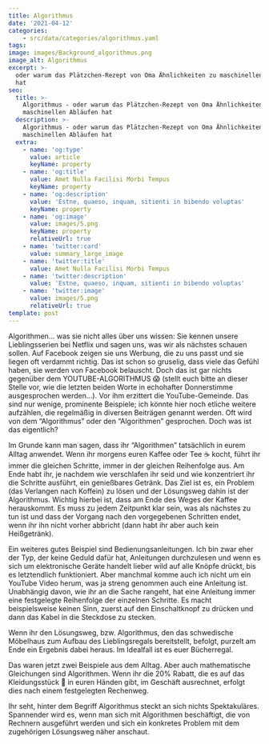 ```yaml
---
title: Algorithmus
date: '2021-04-12'
categories:
    - src/data/categories/algorithmus.yaml
tags:
image: images/Background_algorithmus.png
image_alt: Algorithmus
excerpt: >-
  oder warum das Plätzchen-Rezept von Oma Ähnlichkeiten zu maschinellen Abläufen
  hat
seo:
  title: >-
    Algorithmus - oder warum das Plätzchen-Rezept von Oma Ähnlichkeiten zu
    maschinellen Abläufen hat
  description: >-
    Algorithmus - oder warum das Plätzchen-Rezept von Oma Ähnlichkeiten zu
    maschinellen Abläufen hat 
  extra:
    - name: 'og:type'
      value: article
      keyName: property
    - name: 'og:title'
      value: Amet Nulla Facilisi Morbi Tempus
      keyName: property
    - name: 'og:description'
      value: 'Estne, quaeso, inquam, sitienti in bibendo voluptas'
      keyName: property
    - name: 'og:image'
      value: images/5.png
      keyName: property
      relativeUrl: true
    - name: 'twitter:card'
      value: summary_large_image
    - name: 'twitter:title'
      value: Amet Nulla Facilisi Morbi Tempus
    - name: 'twitter:description'
      value: 'Estne, quaeso, inquam, sitienti in bibendo voluptas'
    - name: 'twitter:image'
      value: images/5.png
      relativeUrl: true
template: post
---
```


Algorithmen... was sie nicht alles über uns wissen: Sie kennen unsere Lieblingsserien bei Netflix und sagen uns, was wir als nächstes schauen sollen. Auf Facebook zeigen sie uns Werbung, die zu uns passt und sie liegen oft verdammt richtig. Das ist schon so gruselig, dass viele das Gefühl haben, sie werden von Facebook belauscht. Doch das ist gar nichts gegenüber dem YOUTUBE-ALGORITHMUS 😱 (stellt euch bitte an dieser Stelle vor, wie die letzten beiden Worte in echohafter Donnerstimme ausgesprochen werden...). Vor ihm erzittert die YouTube-Gemeinde. 
Das sind nur wenige, prominente Beispiele; ich könnte hier noch etliche weitere aufzählen, die regelmäßig in diversen Beiträgen genannt werden. Oft wird von dem “Algorithmus” oder den “Algorithmen” gesprochen. Doch was ist das eigentlich?

Im Grunde kann man sagen, dass ihr “Algorithmen” tatsächlich in eurem Alltag anwendet. Wenn ihr morgens euren Kaffee oder Tee ☕ kocht, führt ihr immer die gleichen Schritte, immer in der gleichen Reihenfolge aus. Am Ende habt ihr, je nachdem wie verschlafen ihr seid und wie konzentriert ihr die Schritte ausführt, ein genießbares Getränk. 
Das Ziel ist es, ein Problem (das Verlangen nach Koffein) zu lösen und der Lösungsweg dahin ist der Algorithmus. Wichtig hierbei ist, dass am Ende des Weges der Kaffee herauskommt.
Es muss zu jedem Zeitpunkt klar sein, was als nächstes zu tun ist und dass der Vorgang nach den vorgegebenen Schritten endet, wenn ihr ihn nicht vorher abbricht (dann habt ihr aber auch kein Heißgetränk).

Ein weiteres gutes Beispiel sind Bedienungsanleitungen. Ich bin zwar eher der Typ, der keine Geduld dafür hat, Anleitungen durchzulesen und wenn es sich um elektronische Geräte handelt lieber wild auf alle Knöpfe drückt, bis es letztendlich funktioniert. Aber manchmal komme auch ich nicht um ein YouTube Video herum, was ja streng genommen auch eine Anleitung ist.
Unabhängig davon, wie ihr an die Sache rangeht, hat eine Anleitung immer eine festgelegte Reihenfolge der einzelnen Schritte. Es macht beispielsweise keinen Sinn, zuerst auf den Einschaltknopf zu drücken und dann das Kabel in die Steckdose zu stecken.

Wenn ihr den Lösungsweg, bzw. Algorithmus, den das schwedische Möbelhaus zum Aufbau des Lieblingsregals bereitstellt, befolgt, purzelt am Ende ein Ergebnis dabei heraus. Im Idealfall ist es euer Bücherregal.

Das waren jetzt zwei Beispiele aus dem Alltag. Aber auch mathematische Gleichungen sind Algorithmen. Wenn ihr die 20% Rabatt, die es auf das Kleidungsstück 👕 in euren Händen gibt, im Geschäft ausrechnet, erfolgt dies nach einem festgelegten Rechenweg.

Ihr seht, hinter dem Begriff Algorithmus steckt an sich nichts Spektakuläres. 
Spannender wird es, wenn man sich mit Algorithmen beschäftigt, die von Rechnern ausgeführt werden und sich ein konkretes Problem mit dem zugehörigen Lösungsweg näher anschaut.

